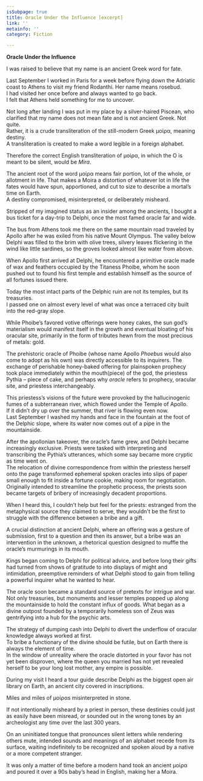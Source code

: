 ```yaml
---
isSubpage: true
title: Oracle Under the Influence [excerpt]
link: ''
metainfo: ''
category: Fiction

---
```

**Oracle Under the Influence**

I was raised to believe that my name is an ancient Greek word for fate.

Last September I worked in Paris for a week before flying down the Adriatic coast to Athens to visit my friend Rodanthí. Her name means rosebud.   
 I had visited her once before and always wanted to go back.   
 I felt that Athens held something for me to uncover.

Not long after landing I was put in my place by a silver-haired Piscean, who clarified that my name does not mean fate and is not ancient Greek. Not quite.   
 Rather, it is a crude transliteration of the still-modern Greek μοίρα, meaning destiny.   
 A transliteration is created to make a word legible in a foreign alphabet.

Therefore the correct English transliteration of μοίρα, in which the O is meant to be silent, would be _Mira_.

The ancient root of the word μοίρα means fair portion, lot of the whole, or allotment in life. That makes a Moira a distortion of whatever lot in life the fates would have spun, apportioned, and cut to size to describe a mortal’s time on Earth.   
 A destiny compromised, misinterpreted, or deliberately misheard.

Stripped of my imagined status as an insider among the ancients, I bought a bus ticket for a day-trip to Delphi, once the most famed oracle far and wide.

The bus from Athens took me there on the same mountain road traveled by Apollo after he was exiled from his native Mount Olympus. The valley below Delphi was filled to the brim with olive trees, silvery leaves flickering in the wind like little sardines, so the groves looked almost like water from above.

When Apollo first arrived at Delphi, he encountered a primitive oracle made of wax and feathers occupied by the Titaness Phoibe, whom he soon pushed out to found his first temple and establish himself as the source of all fortunes issued there.

Today the most intact parts of the Delphic ruin are not its temples, but its treasuries.   
 I passed one on almost every level of what was once a terraced city built into the red-gray slope.

While Phoibe’s favored votive offerings were honey cakes, the sun god’s materialism would manifest itself in the growth and eventual bloating of his oracular site, primarily in the form of tributes hewn from the most precious of metals: gold.

The prehistoric oracle of Phoibe (whose name Apollo _Phoebus_ would also come to adopt as his own) was directly accessible to its inquirers. The exchange of perishable honey-baked offering for plainspoken prophecy took place immediately within the mouth(piece) of the god, the priestess Pythia – piece of cake, and perhaps why _oracle_ refers to prophecy, oracular site, and priestess interchangeably.

This priestess’s visions of the future were provoked by the hallucinogenic fumes of a subterranean river, which flowed under the Temple of Apollo.   
 If it didn’t dry up over the summer, that river is flowing even now.   
 Last September I washed my hands and face in the fountain at the foot of the Delphic slope, where its water now comes out of a pipe in the mountainside.

After the apollonian takeover, the oracle’s fame grew, and Delphi became increasingly exclusive. Priests were tasked with interpreting and transcribing the Pythia’s utterances, which some say became more cryptic as time went on.   
 The relocation of divine correspondence from within the priestess herself onto the page transformed ephemeral spoken oracles into slips of paper small enough to fit inside a fortune cookie, making room for negotiation. Originally intended to streamline the prophetic process, the priests soon became targets of bribery of increasingly decadent proportions.

When I heard this, I couldn’t help but feel for the priests: estranged from the metaphysical source they claimed to serve, they wouldn't be the first to struggle with the difference between a bribe and a gift.

A crucial distinction at ancient Delphi, where an offering was a gesture of submission, first to a question and then its answer, but a bribe was an intervention in the unknown, a rhetorical question designed to muffle the oracle’s murmurings in its mouth. 

Kings began coming to Delphi for political advice, and before long their gifts had turned from shows of gratitude to into displays of might and intimidation, preemptive reminders of what Delphi stood to gain from telling a powerful inquirer what he wanted to hear.

The oracle soon became a standard source of pretexts for intrigue and war. Not only treasuries, but monuments and lesser temples popped up along the mountainside to hold the constant influx of goods. What began as a divine outpost founded by a temporarily homeless son of Zeus was gentrifying into a hub for the psychic arts.

The strategy of dumping cash into Delphi to divert the underflow of oracular knowledge always worked at first.   
 To bribe a functionary of the divine should be futile, but on Earth there is always the element of time.   
 In the window of unreality where the oracle distorted in your favor has not yet been disproven, where the queen you married has not yet revealed herself to be your long lost mother, any empire is possible.

During my visit I heard a tour guide describe Delphi as the biggest open air library on Earth, an ancient city covered in inscriptions.

Miles and miles of μοίραs misinterpreted in stone.

If not intentionally misheard by a priest in person, these destinies could just as easily have been misread, or sounded out in the wrong tones by an archeologist any time over the last 300 years.

On an uninitiated tongue that pronounces silent letters while rendering others mute, intended sounds and meanings of an alphabet recede from its surface, waiting indefinitely to be recognized and spoken aloud by a native or a more competent stranger.

It was only a matter of time before a modern hand took an ancient μοίρα and poured it over a 90s baby’s head in English, making her a Moira.